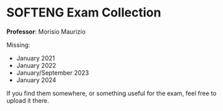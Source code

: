 # SOFTENG Exam Collection

**Professor**: Morisio Maurizio<br>

Missing:
- January 2021
- January 2022
- January/September 2023
- January 2024

If you find them somewhere, or something useful for the exam, feel free to upload it there.
